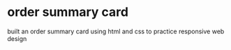 # order summary card

built an order summary card using html and css to practice responsive web design
